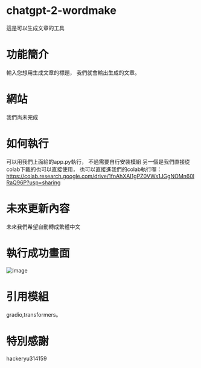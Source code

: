 # chatgpt-2-wordmake
這是可以生成文章的工具
# 功能簡介
輸入您想用生成文章的標題，
我們就會輸出生成的文章。
# 網站
我們尚未完成
# 如何執行
可以用我們上面給的app.py執行，
不過需要自行安裝模組
另一個是我們直接從colab下載的也可以直接使用，
也可以直接進我們的colab執行喔：https://colab.research.google.com/drive/1fnAhXAI1gPZ0VWs1JGgNOMn60lRaQ96P?usp=sharing
# 未來更新內容
未來我們希望自動轉成繁體中文
# 執行成功畫面 
![image](https://github.com/hackeryu314159/chatgpt-2-wordmake/assets/125031865/d62bd067-b3a1-42ed-bb08-78e18f8e5aaf)
# 引用模組
gradio,transformers。
# 特別感謝
hackeryu314159

